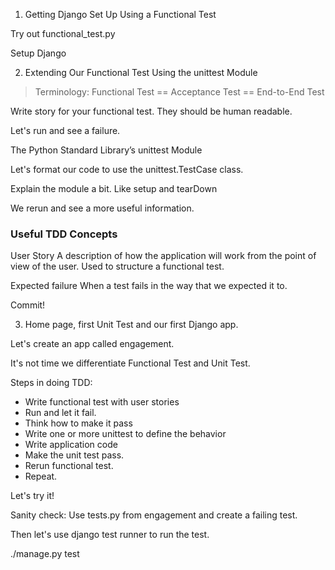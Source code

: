 

1. Getting Django Set Up Using a Functional Test

Try out functional_test.py

Setup Django


2. Extending Our Functional Test Using the unittest Module

> Terminology: Functional Test == Acceptance Test == End-to-End Test

Write story for your functional test.
They should be human readable.

Let's run and see a failure.

The Python Standard Library’s unittest Module

Let's format our code to use the unittest.TestCase class.

Explain the module a bit. Like setup and tearDown

We rerun and see a more useful information.

### Useful TDD Concepts

User Story
A description of how the application will work from the point of view of the user. Used to structure a functional test.

Expected failure
When a test fails in the way that we expected it to.

Commit!

3. Home page, first Unit Test and our first Django app.

Let's create an app called engagement.

It's not time we differentiate Functional Test and Unit Test.

Steps in doing TDD:
* Write functional test with user stories
* Run and let it fail.
* Think how to make it pass
* Write one or more unittest to define the behavior
* Write application code
* Make the unit test pass.
* Rerun functional test.
* Repeat.

Let's try it!

Sanity check:
Use tests.py from engagement and create a failing test.

Then let's use django test runner to run the test.

./manage.py test
